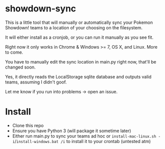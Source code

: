 showdown-sync
=============

This is a little tool that will manually or automatically sync your Pokemon Showdown! teams to a location
of your choosing on the filesystem.

It will either install as a cronjob, or you can run it manually as you see fit.

Right now it only works in Chrome & Windows >= 7, OS X, and Linux.  More to come.

You have to manually edit the sync location in main.py right now, that'll be changed soon.

Yes, it directly reads the LocalStorage sqlite database and outputs valid teams, assuming I didn't goof.

Let me know if you run into problems -> open an issue.

# Install
* Clone this repo
* Ensure you have Python 3 (will package it sometime later)
* Either run main.py to sync your teams ad hoc or `install-mac-linux.sh -i`/`install-windows.bat /i` to install it to your crontab (untested atm)
